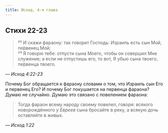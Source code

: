 ```yaml
---
title: Исход, 4-я глава
---
```


## Стихи 22-23

> ²² И скажи фараону: так говорит Господь: Израиль есть сын Мой, пе́рвенец Мой;  
> ²³ Я говорю тебе: отпусти сына Моего, чтобы он совершил Мне служение; а если не отпустишь его, то вот, Я убью сына твоего, пе́рвенца твоего.

— <cite>Исход&nbsp;4:22-23</cite>

Почему Бог обращается к фараону словами о том, что Израиль сын Его и первенец Его? И почему Бог покушается на первенца фараона?
Думаю не случайно. Думаю это связано с повелением фараона:

> Тогда фараон всему народу своему повелел, говоря: всякого новорождённого _у Евреев_ сына бросайте в реку, а всякую дочь оставляйте в живых. 

— <cite>Исход&nbsp;1:22</cite>
